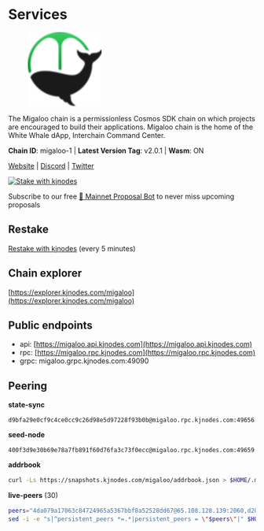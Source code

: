 # Services

<figure><img src="https://raw.githubusercontent.com/kj89/cosmos-images/main/logos/migaloo.png" width="150" alt=""><figcaption></figcaption></figure>

The Migaloo chain is a permissionless Cosmos SDK chain on which  projects are encouraged to build their applications. Migaloo chain  is the home of the White Whale dApp, Interchain Command Center.

**Chain ID**: migaloo-1 | **Latest Version Tag**: v2.0.1 | **Wasm**: ON

[Website](https://whitewhale.money) | [Discord](https://discord.gg/AyvcgD4jy3) | [Twitter](https://twitter.com/WhiteWhaleDefi)

[![Stake with kjnodes](https://i.ibb.co/cr44Q8j/button-stake-with-kjnodes.png)](https://restake.app/migaloo/migaloovaloper1jxtgnfw3tatfh90ju9j76dfrt3yea0zw2vnr8v)

Subscribe to our free [🤖 Mainnet Proposal Bot](https://t.me/kjnodes_proposal_bot) to never miss upcoming proposals

## Restake

[Restake with kjnodes](https://restake.app/migaloo/migaloovaloper1jxtgnfw3tatfh90ju9j76dfrt3yea0zw2vnr8v) (every 5 minutes)
## Chain explorer
[https://explorer.kjnodes.com/migaloo](https://explorer.kjnodes.com/migaloo)

## Public endpoints

* api: [https://migaloo.api.kjnodes.com](https://migaloo.api.kjnodes.com)
* rpc: [https://migaloo.rpc.kjnodes.com](https://migaloo.rpc.kjnodes.com)
* grpc: migaloo.grpc.kjnodes.com:49090

## Peering

**state-sync**

```text
d9bfa29e0cf9c4ce0cc9c26d98e5d97228f93b0b@migaloo.rpc.kjnodes.com:49656
```

**seed-node**

```text
400f3d9e30b69e78a7fb891f60d76fa3c73f0ecc@migaloo.rpc.kjnodes.com:49659
```

**addrbook**
```bash
curl -Ls https://snapshots.kjnodes.com/migaloo/addrbook.json > $HOME/.migalood/config/addrbook.json
```

**live-peers** (30)
```bash
peers="4da079a17063c84724965a5367bbf8a52528dd67@65.108.128.139:2060,d20e91b12956469860da37a8e538305dad8d23d4@185.119.118.110:4000,78f0f5aa89b7ed92a5728dd3f67f646d8dda5213@198.244.228.162:55736,70d1818f50d983bfebf4c8546b221687b76cd4b0@51.81.107.95:20756,8a9e42026a687b2762cefbd74584ccbd6afa0be1@65.109.83.124:26656,4236750928a4dcb742e50e30e500ebc9ee39f240@35.223.246.103:26656,51ca404bbc73d07fc0d6529388c90f807c5acf0b@65.109.104.72:20756,554eb4a15e05af8317c3f98d6efd51d1ace1bc9c@146.59.85.223:20756,3b3428d679faa1bd498b3554ca798de3a0d802c6@162.19.89.8:20756,0326c9ee117587b7ebe3b26b00820642a8cf48ff@65.108.238.102:20756,347e6fa3c974e91aee92da5793486ba3f1bae67d@23.88.112.67:26656,a0a450ead908bd65813322c1373802ef32c5736d@65.108.235.33:4000,f7dede5bd05eb9615c8c6fa273e25bd4f10f56b8@65.108.109.240:3000,f59f9e1876f2b8401aabba612786eda163f23a8a@213.170.135.20:26134,0c38efdc028867765e68f02979958468384ad087@51.89.155.2:23656,2e71dbd7d4c079ba7894c5287291c17ba58a6504@141.95.47.78:26656,2fd235d3f0a1a84abd197dcfdaf04fdabc092db8@168.119.62.80:26656,6c42aacf3939d503bad695d86108d214680e04a8@144.76.175.189:20756,aba0c3f98fb5bef1a0d991b8e2b8bba24f9908b6@65.108.111.236:55736,a46ad42b84690a2af0071f20337182b3bfba75fc@38.146.3.130:20756,7e2bf7bdcc3b40a1dae4c9befb1ef1cb47d03c6d@65.108.10.37:26656,175ca82ab5b282549d68d79ff2c3703d26bcacef@141.94.109.71:20757,e3fee82bd16509145c45b3dc0b8f4db25315078e@212.227.13.120:26656,80be85c4980deccaa2fbd710029f0eb660dadf9a@51.81.16.186:26656,45a88789d86553f6cd7c7ee48786847e462e7dd6@5.75.161.219:26656,9cb7ba30c7eb7e9b516b90e09ca0f53250927440@146.59.52.135:8095,ccaccdf6bafcb57197d86a1420a289cd39fe0ae9@85.10.200.231:8095,32eed8c4079201b143d92860c9146b1d9e126aa2@168.119.89.8:26656,98e489fc375c4dd26eb0d2410fab4e1ab049f61b@144.126.141.236:26656,d9bfa29e0cf9c4ce0cc9c26d98e5d97228f93b0b@65.109.88.38:49656"
sed -i -e "s|^persistent_peers *=.*|persistent_peers = \"$peers\"|" $HOME/.migalood/config/config.toml
```
